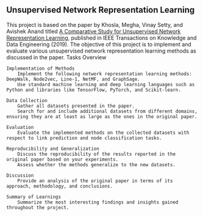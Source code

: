 ## Unsupervised Network Representation Learning


This project is based on the paper by Khosla, Megha, Vinay Setty, and Avishek Anand titled [A Comparative Study for Unsupervised Network Representation Learning](https://arxiv.org/abs/1903.07902), published in IEEE Transactions on Knowledge and Data Engineering (2019). The objective of this project is to implement and evaluate various unsupervised network representation learning methods as discussed in the paper.
Tasks Overview

    Implementation of Methods
        Implement the following network representation learning methods: DeepWalk, Node2vec, Line-1, NetMF, and GraphSage.
        Use standard machine learning and deep learning languages such as Python and libraries like TensorFlow, PyTorch, and Scikit-learn.

    Data Collection
        Gather all datasets presented in the paper.
        Search for and include additional datasets from different domains, ensuring they are at least as large as the ones in the original paper.

    Evaluation
        Evaluate the implemented methods on the collected datasets with respect to link prediction and node classification tasks.

    Reproducibility and Generalization
        Discuss the reproducibility of the results reported in the original paper based on your experiments.
        Assess whether the methods generalize to the new datasets.

    Discussion
        Provide an analysis of the original paper in terms of its approach, methodology, and conclusions.

    Summary of Learnings
        Summarize the most interesting findings and insights gained throughout the project.
